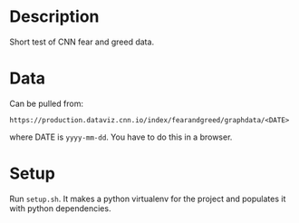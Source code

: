 # Description
Short test of CNN fear and greed data.

# Data
Can be pulled from:
```
https://production.dataviz.cnn.io/index/fearandgreed/graphdata/<DATE>
```
where DATE is `yyyy-mm-dd`. You have to do this in a browser.

# Setup
Run `setup.sh`. It makes a python virtualenv for the project and populates it with python dependencies.
